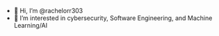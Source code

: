 - 👋 Hi, I’m @rachelorr303
- 👀 I’m interested in cybersecurity, Software Engineering, and Machine Learning/AI

<!---
rachelorr303/rachelorr303 is a ✨ special ✨ repository because its `README.md` (this file) appears on your GitHub profile.
You can click the Preview link to take a look at your changes.
--->
